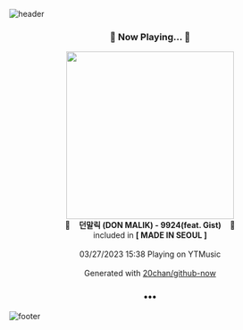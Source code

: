 ![header](https://capsule-render.vercel.app/api?type=wave&height=170&section=header&fontColor=090707&fontAlignX=45&fontAlignY=65&fontSize=100)

<h3 align="center">🎵 Now Playing... 🎵</h3>
<p align="center">
  <a href="https://music.youtube.com/watch?v=ehJ4uSmJ30I">
    <img width="300" src="https://lh3.googleusercontent.com/fBGIbyszYQ1dimP_7Qg1K_gl7oMkYC3J2TMy_ge2YGz5GloxtvEzIrAH7ddEG1xg8W0xTIdA0u0p82es">
  </a>
  <br>
  🎵&nbsp&nbsp&nbsp <b>던말릭 (DON MALIK) - 9924(feat. Gist)</b> &nbsp&nbsp&nbsp🎵
  <br>
  included in <b>[ MADE IN SEOUL ]</b>
  
  <br />
  <br />
  03/27/2023 15:38 Playing on YTMusic
  <br />
  <br />
  Generated with <a href="https://github.com/20chan/github-now">20chan/github-now</a>
</p>

<h3 align="center">•••</h3>

![footer](https://capsule-render.vercel.app/api?type=wave&height=150&section=footer)

